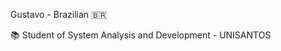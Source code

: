 Gustavo - Brazilian 🇧🇷

📚 Student of System Analysis and Development - UNISANTOS


<!---
gustavorzzo/gustavorzzo is a ✨ special ✨ repository because its `README.md` (this file) appears on your GitHub profile.
You can click the Preview link to take a look at your changes.
--->
